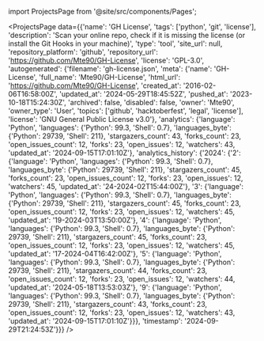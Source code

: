 
import ProjectsPage from '@site/src/components/Pages';

<ProjectsPage
    data={{'name': 'GH License', 'tags': ['python', 'git', 'license'], 'description': 'Scan your online repo, check if it is missing the license (or install the Git Hooks in your machine)', 'type': 'tool', 'site_url': null, 'repository_platform': 'github', 'repository_url': 'https://github.com/Mte90/GH-License', 'license': 'GPL-3.0', 'autogenerated': {'filename': 'gh-license.json', 'meta': {'name': 'GH-License', 'full_name': 'Mte90/GH-License', 'html_url': 'https://github.com/Mte90/GH-License', 'created_at': '2016-02-06T16:58:00Z', 'updated_at': '2024-05-29T18:45:52Z', 'pushed_at': '2023-10-18T15:24:30Z', 'archived': false, 'disabled': false, 'owner': 'Mte90', 'owner_type': 'User', 'topics': ['github', 'hacktoberfest', 'legal', 'license'], 'license': 'GNU General Public License v3.0'}, 'analytics': {'language': 'Python', 'languages': {'Python': 99.3, 'Shell': 0.7}, 'languages_byte': {'Python': 29739, 'Shell': 211}, 'stargazers_count': 43, 'forks_count': 23, 'open_issues_count': 12, 'forks': 23, 'open_issues': 12, 'watchers': 43, 'updated_at': '2024-09-15T17:01:10Z'}, 'analytics_history': {'2024': {'2': {'language': 'Python', 'languages': {'Python': 99.3, 'Shell': 0.7}, 'languages_byte': {'Python': 29739, 'Shell': 211}, 'stargazers_count': 45, 'forks_count': 23, 'open_issues_count': 12, 'forks': 23, 'open_issues': 12, 'watchers': 45, 'updated_at': '24-2024-02T15:44:00Z'}, '3': {'language': 'Python', 'languages': {'Python': 99.3, 'Shell': 0.7}, 'languages_byte': {'Python': 29739, 'Shell': 211}, 'stargazers_count': 45, 'forks_count': 23, 'open_issues_count': 12, 'forks': 23, 'open_issues': 12, 'watchers': 45, 'updated_at': '19-2024-03T13:50:00Z'}, '4': {'language': 'Python', 'languages': {'Python': 99.3, 'Shell': 0.7}, 'languages_byte': {'Python': 29739, 'Shell': 211}, 'stargazers_count': 45, 'forks_count': 23, 'open_issues_count': 12, 'forks': 23, 'open_issues': 12, 'watchers': 45, 'updated_at': '17-2024-04T16:42:00Z'}, '5': {'language': 'Python', 'languages': {'Python': 99.3, 'Shell': 0.7}, 'languages_byte': {'Python': 29739, 'Shell': 211}, 'stargazers_count': 44, 'forks_count': 23, 'open_issues_count': 12, 'forks': 23, 'open_issues': 12, 'watchers': 44, 'updated_at': '2024-05-18T13:53:03Z'}, '9': {'language': 'Python', 'languages': {'Python': 99.3, 'Shell': 0.7}, 'languages_byte': {'Python': 29739, 'Shell': 211}, 'stargazers_count': 43, 'forks_count': 23, 'open_issues_count': 12, 'forks': 23, 'open_issues': 12, 'watchers': 43, 'updated_at': '2024-09-15T17:01:10Z'}}}, 'timestamp': '2024-09-29T21:24:53Z'}}}
/>
